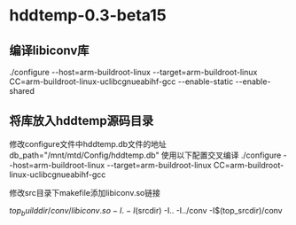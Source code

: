 # hddtemp-0.3-beta15
## 编译libiconv库
./configure --host=arm-buildroot-linux --target=arm-buildroot-linux CC=arm-buildroot-linux-uclibcgnueabihf-gcc --enable-static --enable-shared

## 将库放入hddtemp源码目录
修改configure文件中hddtemp.db文件的地址
db_path=\"/mnt/mtd/Config/hddtemp.db\"
使用以下配置交叉编译
./configure --host=arm-buildroot-linux  --target=arm-buildroot-linux CC=arm-buildroot-linux-uclibcgnueabihf-gcc 

修改src目录下makefile添加libiconv.so链接

${top_builddir}/conv/libiconv.so
-I. -I$(srcdir) -I.. -I../conv -I$(top_srcdir)/conv